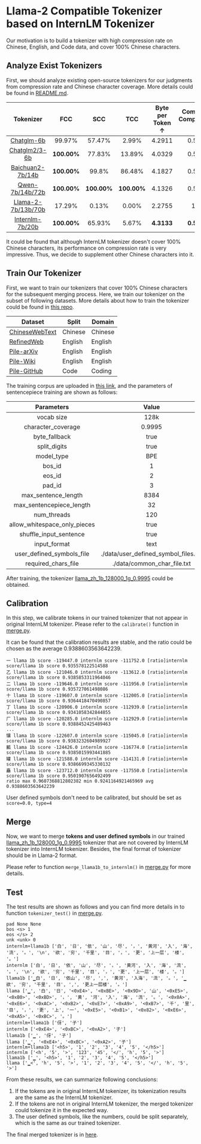 # Llama-2 Compatible Tokenizer based on InternLM Tokenizer

Our motivation is to build a tokenizer with high compression rate on Chinese, English, and Code data, and cover 100%  Chinese characters.

## Analyze Exist Tokenizers

First, we should analyze existing open-source tokenizers for our judgments from compression rate and Chinese character
coverage. More details could be found in [README.md](../README.md).

|     Tokenizer      | FCC | SCC | TCC | Byte per Token $\uparrow$ | Comparied Compression $\downarrow$ |
|:------------------:|:-----------:|:-----------:|:-----------:|:-----------:|:----------------:|
| [Chatglm-6b](https://huggingface.co/THUDM/chatglm-6b)     |   99.97%    |   57.47%    |    2.99%    | 4.2911      |     0.5303     | 
| [Chatglm2/3-6b](https://huggingface.co/THUDM/chatglm2-6b)    |   **100.00%**  |   77.83%    |   13.89%    | 4.0329      |     0.5642     |  
| [Baichuan2-7b/14b](https://huggingface.co/baichuan-inc/Baichuan2-7B-Chat)  |   **100.00%**   |    99.8%    |   86.48%    | 4.1827      |     0.5440     |   
| [Qwen-7b/14b/72b](https://huggingface.co/Qwen/Qwen-7B)   |   **100.00%**   |   **100.00%**   |   **100.00%**   | 4.1326      |     0.5506     |   
| [Llama-2-7b/13b/70b](https://huggingface.co/meta-llama/Llama-2-7b-hf)  |   17.29%    |    0.13%    |    0.00%    | 2.2755      |        1.00         |  
| [Internlm-7b/20b](https://huggingface.co/internlm/internlm-7b)   |   **100.00%**   |   65.93%    |    5.67%    | **4.3133**      |     **0.5276**     | 

It could be found that although InternLM tokenizer doesn't cover 100% Chinese characters, its performance on compression
rate is very impressive. Thus, we decide to supplement other Chinese characters into it.

## Train Our Tokenizer

First, we want to train our tokenizers that cover 100% Chinese characters for the subsequent merging process.
Here, we train our tokenizer on the subset of following datasets.
More details about how to train the tokenizer could be found in [this repo](https://github.com/tiny-llm/Train-Tokenizer/tree/analyze).

| Dataset                                                                   | Split   | Domain  |
| ------------------------------------------------------------------------- | ------- | --------------- | 
| [ChineseWebText](https://huggingface.co/datasets/CASIA-LM/ChineseWebText) | Chinese        | Chinese |
| [RefinedWeb](https://huggingface.co/datasets/tiiuae/falcon-refinedweb)    | English              | English | 
| [Pile-arXiv](https://huggingface.co/datasets/EleutherAI/pile)             | English               | English | 
| [Pile-Wiki](https://huggingface.co/datasets/EleutherAI/pile)              | English               | English | 
| [Pile-GitHub](https://huggingface.co/datasets/EleutherAI/pile)            | Code                | Coding  |

The training corpus are uploaded in [this link](https://huggingface.co/datasets/DataHammer/HammerLLM-Tokenizer-Train-Set), 
and the parameters of sentencepiece training are shown as follows:

|          Parameters           |                Value                 | 
|:-----------------------------:|:------------------------------------:| 
|          vocab size           |                 128k                 |
|      character_coverage       |                0.9995                | 
|         byte_fallback         |                 true                 | 
|         split_digits          |                 true                 |
|          model_type           |                 BPE                  |
|            bos_id             |                  1                   | 
|            eos_id             |                  2                   | 
|            pad_id             |                  3                   |
|      max_sentence_length      |                 8384                 | 
|   max_sentencepiece_length    |                  32                  |
|          num_threads          |                 120                  |
| allow_whitespace_only_pieces  |                 true                 | 
|    shuffle_input_sentence     |                 true                 |
|         input_format          |                 text                 | 
|   user_defined_symbols_file   | ./data/user_defined_symbol_files.txt |
|      required_chars_file      |     ./data/common_char_file.txt      |

After training, the tokenizer [llama_zh_1b_128000_1g_0.9995](./models/llama_zh_1b_128000_1g_0.9995) could be obtained.

## Calibration

In this step, we calibrate tokens in our trained tokenizer that not appear in original InternLM tokenizer.
Please refer to the `calibrate()` function in [merge.py](merge.py).

It can be found that the calibration results are stable, and the ratio could be chosen as the average
0.9388603563642239.

```
一 llama 1b score -119447.0 internlm score -111752.0 [ratio]internlm score/llama 1b score 0.935578122514588
乙 llama 1b score -121046.0 internlm score -113612.0 [ratio]internlm score/llama 1b score 0.9385853311964046
二 llama 1b score -119646.0 internlm score -111956.0 [ratio]internlm score/llama 1b score 0.935727061498086
十 llama 1b score -119607.0 internlm score -112005.0 [ratio]internlm score/llama 1b score 0.9364418470490857
丁 llama 1b score -120906.0 internlm score -112939.0 [ratio]internlm score/llama 1b score 0.9341058342844855
厂 llama 1b score -120285.0 internlm score -112929.0 [ratio]internlm score/llama 1b score 0.9388452425489463
...
镶 llama 1b score -122607.0 internlm score -115045.0 [ratio]internlm score/llama 1b score 0.9383232604989927
瓤 llama 1b score -124426.0 internlm score -116774.0 [ratio]internlm score/llama 1b score 0.9385015993441885
罐 llama 1b score -121588.0 internlm score -114131.0 [ratio]internlm score/llama 1b score 0.9386699345330132
矗 llama 1b score -123712.0 internlm score -117550.0 [ratio]internlm score/llama 1b score 0.9501907656492499
ratio max 0.9607368812802382 min 0.9241164921465969 avg 0.9388603563642239
```

User defined symbols don't need to be calibrated, but should be set as `score=0.0, type=4`

## Merge

Now, we want to merge **tokens and user defined symbols** in our
trained [llama_zh_1b_128000_1g_0.9995](./models/llama_zh_1b_128000_1g_0.9995)
tokenizer that are not covered by InternLM tokenizer into InternLM tokenizer.
Besides, the final format of tokenizer should be in Llama-2 format.

Please refer to function `merge_llama1b_to_internlm()` in [merge.py](merge.py) for more details.

## Test

The test results are shown as follows and you can find more details in to function `tokenizer_test()`
in [merge.py](merge.py).

```
pad None None
bos <s> 1
eos </s> 2
unk <unk> 0
internlm+llama1b ['白', '日', '依', '山', '尽', '，', '黄河', '入', '海', '流', '。', '\n', '欲', '穷', '千里', '目', '，', '更', '上一层', '楼', '。']
internlm ['白', '日', '依', '山', '尽', '，', '黄河', '入', '海', '流', '。', '\n', '欲', '穷', '千里', '目', '，', '更', '上一层', '楼', '。']
llama1b ['▁白', '日', '依山', '尽', ',', '黄河', '入海', '流', '。', '▁欲', '穷', '千里', '目', ',', '更上一层楼', '。']
llama ['▁', '白', '日', '<0xE4>', '<0xBE>', '<0x9D>', '山', '<0xE5>', '<0xB0>', '<0xBD>', '，', '黄', '河', '入', '海', '流', '。', '<0x0A>', '<0xE6>', '<0xAC>', '<0xB2>', '<0xE7>', '<0xA9>', '<0xB7>', '千', '里', '目', '，', '更', '上', '一', '<0xE5>', '<0xB1>', '<0x82>', '<0xE6>', '<0xA5>', '<0xBC>', '。']
internlm+llama1b ['伢', '子']
internlm ['<0xE4>', '<0xBC>', '<0xA2>', '子']
llama1b ['▁', '伢', '子']
llama ['▁', '<0xE4>', '<0xBC>', '<0xA2>', '子']
internlm+llama1b ['<h5>', '1', '2', '3', '4', '5', '</h5>']
internlm ['<h', '5', '>', '123', '45', '</', 'h', '5', '>']
llama1b ['▁', '<h5>', '1', '2', '3', '4', '5', '</h5>']
llama ['▁<', 'h', '5', '>', '1', '2', '3', '4', '5', '</', 'h', '5', '>']
```

From these results, we can summarize following conclusions:

1. If the tokens are in original InternLM tokenizer, its tokenization results are the same as the InternLM tokenizer.
2. If the tokens are not in original InternLM tokenizer, the merged tokenizer could tokenize it in the expected way.
3. The user defined symbols, like the numbers, could be split separately, which is the same as our trained tokenizer.

The final merged tokenizer is in [here](./models/internlm_merged_fast).

